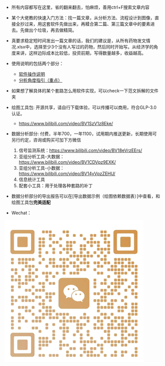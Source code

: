 - 所有内容都写在这里，省的翻来翻去，怕麻烦，善用ctrl+F搜索文章内容

- 某个大佬教的快速入门方法：找一篇文章，从分析方法、流程设计到图像，直接全抄过来，用这套软件先做出来，再糅合第二篇、第三篇文章中的要素进去。先做出个垃圾，再去做精简。
- 真要求稳定短时间发出一篇文章的话，我们的建议是，从所有药物发文情况.xlsx中，选择至少3个没有人写过的药物，然后同时开始写。从经济学的角度来讲，这样边际成本比较低，投资前期，写得数量越多，收益越高。

- 使用说明的包括两个部分：
    - [软件操作说明](./软件操作说明.md)
    - [分析角度指引（重点）](./分析角度指引.md)

- 如果想了解具体的某个套路怎么用软件实现，可以check一下范文拆解的文件夹

- 绘图工具包: 开源共享，请自行下载体验，可以传播可以商用，符合GLP-3.0认证。
    - https://www.bilibili.com/video/BV1SzV1z8Eke/

- 数据分析部分: 付费，半年700，一年1100，试用期内推送更新，长期使用可另行约定，咨询或购买可加下方微信
    1. 信号监测系统：https://www.bilibili.com/video/BV18eVrzEErs/
    2. 亚组分析工具-大数据：https://www.bilibili.com/video/BV1CDVpz9EXK/
    3. 亚组分析工具-小数据：https://www.bilibili.com/video/BV14yVpzZEHU/
    4. 信息统计工具
    5. 配套小工具：用于处理各种套路的补丁

- 数据分析部分的导出报告可以在[导出数据示例（绘图依赖数据表）]中查看，和绘图工具包**完美适配**




- Wechat：  

<img src="./pic/d8b0ea066a3ff08e58a156ec0d79142.jpg" alt="wechat" width="450">  